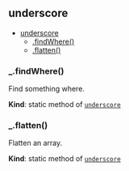 <a name="module_underscore"></a>

## underscore

* [underscore](#module_underscore)
    * [.findWhere()](#module_underscore.findWhere)
    * [.flatten()](#module_underscore.flatten)

<a name="module_underscore.findWhere"></a>

### _.findWhere()
Find something where.

**Kind**: static method of <code>[underscore](#module_underscore)</code>  
<a name="module_underscore.flatten"></a>

### _.flatten()
Flatten an array.

**Kind**: static method of <code>[underscore](#module_underscore)</code>  
